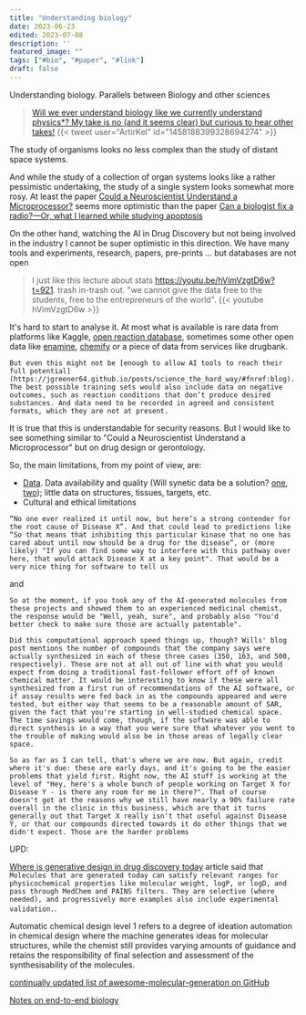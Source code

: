 ```yaml
---
title: "Understanding biology"
date: 2023-06-23
edited: 2023-07-08
description: ''
featured_image: ""
tags: ["#bio", "#paper", "#link"]
draft: false
---
```


Understanding biology. Parallels between Biology and other sciences

> [Will we ever understand biology like we currently understand physics*? My take is no (and it seems clear) but curious to hear other takes!](https://twitter.com/ArtirKel/status/1458188399328694274)
{{< tweet user="ArtirKel" id="1458188399328694274" >}}

The study of organisms looks no less complex than the study of distant space systems.

And while the study of a collection of organ systems looks like a rather pessimistic undertaking, the study of a single system looks somewhat more rosy.
At least the paper [Could a Neuroscientist Understand a Microprocessor?](https://journals.plos.org/ploscompbiol/article?id=10.1371/journal.pcbi.1005268) seems more optimistic than the paper [Can a biologist fix a radio?—Or, what I learned while studying apoptosis](https://www.cell.com/cancer-cell/pdf/S1535-6108(02)00133-2.pdf)

On the other hand, watching the AI in Drug Discovery but not being involved in the industry I cannot be super optimistic in this direction.
We have many tools and experiments, research, papers, pre-prints ... but databases are not open

> I just like this lecture about stats https://youtu.be/hVimVzgtD6w?t=921. trash in-trash out. "we cannot give the data free to the students, free to the entrepreneurs of the world". 
{{< youtube hVimVzgtD6w >}}

It's hard to start to analyse it.
At most what is available is rare data from platforms like Kaggle, [open reaction database](https://docs.open-reaction-database.org/en/latest/), sometimes some other open data like [enamine](https://enamine.net/compound-collections/real-compounds/real-database), [chemify](https://www.chemify.io/) or a piece of data from services like drugbank.

`But even this might not be [enough to allow AI tools to reach their full potential](https://jgreener64.github.io/posts/science_the_hard_way/#fnref:blog). The best possible training sets would also include data on negative outcomes, such as reaction conditions that don’t produce desired substances. And data need to be recorded in agreed and consistent formats, which they are not at present.`

It is true that this is understandable for security reasons. 
But I would like to see something similar to "Could a Neuroscientist Understand a Microprocessor" but on drug design or gerontology. 

So, the main limitations, from my point of view, are:
* [Data](https://www.ncbi.nlm.nih.gov/pmc/articles/PMC7382642/). Data availability and quality (Will synetic data be a solution? [one](https://arxiv.org/abs/1906.05221), [two](https://arxiv.org/abs/2004.14308)); little data on structures, tissues, targets, etc.
* Cultural and ethical limitations

`“No one ever realized it until now, but here’s a strong contender for the root cause of Disease X”. And that could lead to predictions like “So that means that inhibiting this particular kinase that no one has cared about until now should be a drug for the disease”, or (more likely) "If you can find some way to interfere with this pathway over here, that would attack Disease X at a key point". That would be a very nice thing for software to tell us`

and

`So at the moment, if you took any of the AI-generated molecules from these projects and showed them to an experienced medicinal chemist, the response would be "Well, yeah, sure", and probably also "You'd better check to make sure those are actually patentable". `

`Did this computational approach speed things up, though? Wills' blog post mentions the number of compounds that the company says were actually synthesized in each of these three cases (350, 163, and 500, respectively). These are not at all out of line with what you would expect from doing a traditional fast-follower effort off of known chemical matter. It would be interesting to know if these were all synthesized from a first run of recommendations of the AI software, or if assay results were fed back in as the compounds appeared and were tested, but either way that seems to be a reasonable amount of SAR, given the fact that you're starting in well-studied chemical space. The time savings would come, though, if the software was able to direct synthesis in a way that you were sure that whatever you went to the trouble of making would also be in those areas of legally clear space.`

`So as far as I can tell, that's where we are now. But again, credit where it's due: these are early days, and it's going to be the easier problems that yield first. Right now, the AI stuff is working at the level of "Hey, here's a whole bunch of people working on Target X for Disease Y - is there any room for me in there?". That of course doesn't get at the reasons why we still have nearly a 90% failure rate overall in the clinic in this business, which are that it turns generally out that Target X really isn't that useful against Disease Y, or that our compounds directed towards it do other things that we didn't expect. Those are the harder problems
`

UPD:

[Where is generative design in drug discovery today](https://medium.com/@leowossnig/where-is-generative-design-in-drug-discovery-today-7234945177cf) article said that `Molecules that are generated today can satisfy relevant ranges for physicochemical properties like molecular weight, logP, or logD, and pass through MedChem and PAINS filters. They are selective (where needed), and progressively more examples also include experimental validation.`.

Automatic chemical design level 1 refers to a degree of ideation automation in chemical design where the machine generates ideas for molecular structures, while the chemist still provides varying amounts of guidance and retains the responsibility of final selection and assessment of the synthesisability of the molecules.

[continually updated list of awesome-molecular-generation on GitHub](https://github.com/amorehead/awesome-molecular-generation)

[Notes on end-to-end biology](https://nintil.com/biology-llms)